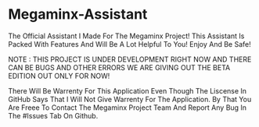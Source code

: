 # Megaminx-Assistant
The Official Assistant I Made For The Megaminx Project! This Assistant Is Packed With Features And Will Be A Lot Helpful To You! Enjoy And Be Safe!

NOTE : THIS PROJECT IS UNDER DEVELOPMENT RIGHT NOW AND THERE CAN BE BUGS AND OTHER ERRORS WE ARE GIVING OUT THE BETA EDITION OUT ONLY FOR NOW!

There Will Be Warrenty For This Application Even Though The Liscense In GitHub Says That I Will Not Give Warrenty For The Application. By That You Are Freee To Contact The Megaminx Project Team And Report Any Bug In The #Issues Tab On Github.
